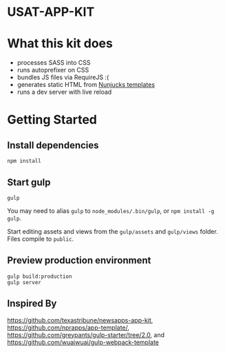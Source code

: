 USAT-APP-KIT
============

# What this kit does
- processes SASS into CSS
- runs autoprefixer on CSS
- bundles JS files via RequireJS :(
- generates static HTML from [Nunjucks templates](http://mozilla.github.io/nunjucks/)
- runs a dev server with live reload

# Getting Started

## Install dependencies
```
npm install
```

## Start gulp
```
gulp
```
You may need to alias `gulp` to `node_modules/.bin/gulp`, or `npm install -g gulp`.

Start editing assets and views from the `gulp/assets` and `gulp/views` folder. Files compile to `public`.

## Preview production environment
```
gulp build:production
gulp server
```


## Inspired By
https://github.com/texastribune/newsapps-app-kit, https://github.com/nprapps/app-template/, https://github.com/greypants/gulp-starter/tree/2.0, and https://github.com/wuaiwuai/gulp-webpack-template

